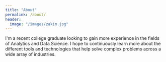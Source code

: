 ```yaml
---
title: "About"
permalink: /about/
header:
  image: "/images/zakim.jpg"
---
```


I'm a recent college graduate looking to gain more experience in the fields of Analytics and Data Science.  I hope to continuously learn more about the different tools and technologies that help solve complex problems across a wide array of industries.  

